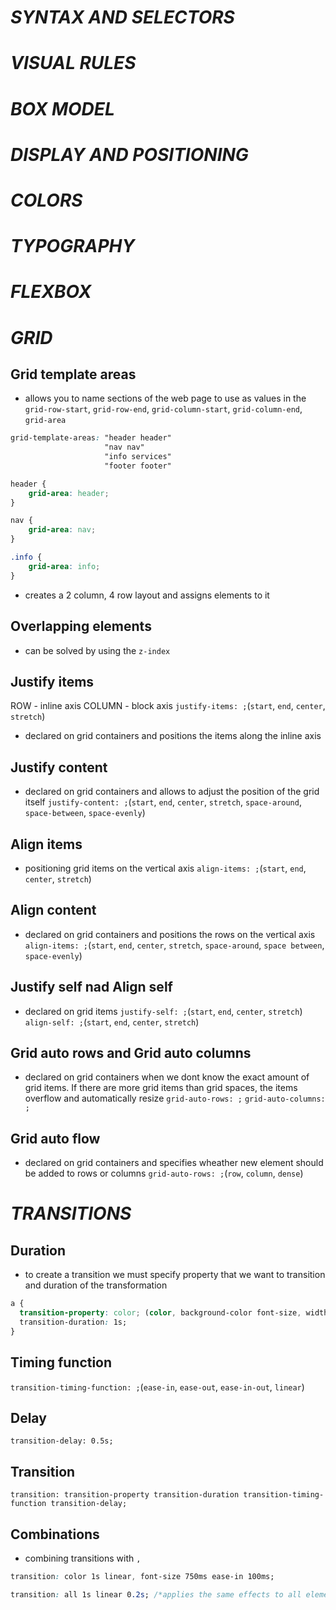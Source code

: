 # *SYNTAX AND SELECTORS*
# *VISUAL RULES*
# *BOX MODEL*
# *DISPLAY AND POSITIONING*
# *COLORS*
# *TYPOGRAPHY* 
# *FLEXBOX*
# *GRID*
## Grid template areas
- allows you to name sections of the web page to use as values in the `grid-row-start`, `grid-row-end`, `grid-column-start`, `grid-column-end`, `grid-area`
```CSS
grid-template-areas: "header header"
                     "nav nav"
                     "info services"
                     "footer footer"

header {
    grid-area: header;
}

nav {
    grid-area: nav;
}

.info {
    grid-area: info;
}
```
- creates a 2 column, 4 row layout and assigns elements to it
## Overlapping elements
- can be solved by using the `z-index` 
## Justify items
ROW - inline axis
COLUMN - block axis
`justify-items: ;`(`start`, `end`, `center`, `stretch`)
- declared on grid containers and positions the items along the inline axis
## Justify content
- declared on grid containers and allows to adjust the position of the grid itself
`justify-content: ;`(`start`, `end`, `center`, `stretch`, `space-around`, `space-between`, `space-evenly`)
## Align items
- positioning grid items on the vertical axis
`align-items: ;`(`start`, `end`, `center`, `stretch`)
## Align content
- declared on grid containers and positions the rows on the vertical axis
`align-items: ;`(`start`, `end`, `center`, `stretch`, `space-around`, `space between`, `space-evenly`)
## Justify self nad Align self
- declared on grid items 
`justify-self: ;`(`start`, `end`, `center`, `stretch`)
`align-self: ;`(`start`, `end`, `center`, `stretch`)
## Grid auto rows and Grid auto columns
- declared on grid containers when we dont know the exact amount of grid items. If there are more grid items than grid spaces, the items overflow and automatically resize
`grid-auto-rows: ;`
`grid-auto-columns: ;`
## Grid auto flow
- declared on grid containers and specifies wheather new element should be added to rows or columns
`grid-auto-rows: ;`(`row`, `column`, `dense`)
# *TRANSITIONS*
## Duration
- to create a transition we must specify property that we want to transition and duration of the transformation
```CSS
a {
  transition-property: color; (color, background-color font-size, width, height)
  transition-duration: 1s;
}
```
## Timing function
`transition-timing-function: ;`(`ease-in`, `ease-out`, `ease-in-out`, `linear`)
## Delay
`transition-delay: 0.5s;`
## Transition
`transition: transition-property transition-duration transition-timing-function transition-delay;`
## Combinations
- combining transitions with `,`
```CSS
transition: color 1s linear, font-size 750ms ease-in 100ms;

transition: all 1s linear 0.2s; /*applies the same effects to all elements*/
```